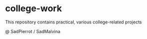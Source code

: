 # college-work
 This repository contains practical, various college-related projects

@ SadPierrot / SadMalvina 
